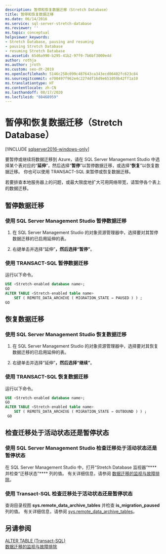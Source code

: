```yaml
---
description: 暂停和恢复数据迁移（Stretch Database）
title: 暂停和恢复数据迁移
ms.date: 06/14/2016
ms.service: sql-server-stretch-database
ms.reviewer: ''
ms.topic: conceptual
helpviewer_keywords:
- Stretch Database, pausing and resuming
- pausing Stretch Database
- resuming Stretch Database
ms.assetid: 65d6a990-b295-41b2-97f9-7b6bf3000e4d
author: rothja
ms.author: jroth
ms.custom: seo-dt-2019
ms.openlocfilehash: 5146c258c099c487643ca343ecd06402fc623c84
ms.sourcegitcommit: e700497f962e4c2274df16d9e651059b42ff1a10
ms.translationtype: HT
ms.contentlocale: zh-CN
ms.lasthandoff: 08/17/2020
ms.locfileid: "88468959"
---
```

# <a name="pause-and-resume-data-migration-stretch-database"></a>暂停和恢复数据迁移（Stretch Database）
[!INCLUDE [sqlserver2016-windows-only](../../includes/applies-to-version/sqlserver2016-windows-only.md)]


  要暂停或继续将数据迁移到 Azure，请在 SQL Server Management Studio 中选择某个表对应的“**延伸**”，然后选择“**暂停**”以暂停数据迁移，或选择“**恢复**”以恢复数据迁移。 你也可以使用 TRANSACT-SQL 来暂停或恢复数据迁移。  
  
 若要排查本地服务器上的问题，或最大限度地扩大可用网络带宽，请暂停各个表上的数据迁移。  

## <a name="pause-data-migration"></a>暂停数据迁移  
  
### <a name="use-sql-server-management-studio-to-pause-data-migration"></a>使用 SQL Server Management Studio 暂停数据迁移  
  
1.  在 SQL Server Management Studio 的对象资源管理器中，选择要对其暂停数据迁移的已启用延伸的表。  
  
2.  右键单击并选择“延伸”****，然后选择“暂停”****。  
  
### <a name="use-transact-sql-to-pause-data-migration"></a>使用 TRANSACT-SQL 暂停数据迁移  
 运行以下命令。  
  
```sql  
USE <Stretch-enabled database name>;
GO
ALTER TABLE <Stretch-enabled table name>  
    SET ( REMOTE_DATA_ARCHIVE ( MIGRATION_STATE = PAUSED ) ) ;  
GO 
```  
  
## <a name="resume-data-migration"></a>恢复数据迁移  
  
### <a name="use-sql-server-management-studio-to-resume-data-migration"></a>使用 SQL Server Management Studio 恢复数据迁移  
  
1.  在 SQL Server Management Studio 的对象资源管理器中，选择要对其恢复数据迁移的已启用延伸的表。  
  
2.  右键单击并选择“延伸”****，然后选择“继续”****。  
  
### <a name="use-transact-sql-to-resume-data-migration"></a>使用 TRANSACT-SQL 恢复数据迁移  
 运行以下命令。  
  
```sql  
USE <Stretch-enabled database name>;
GO
ALTER TABLE <Stretch-enabled table name>   
    SET ( REMOTE_DATA_ARCHIVE ( MIGRATION_STATE = OUTBOUND ) ) ;  
 GO
```  

## <a name="check-whether-migration-is-active-or-paused"></a>检查迁移处于活动状态还是暂停状态

### <a name="use-sql-server-management-studio-to-check-whether-migration-is-active-or-paused"></a>使用 SQL Server Management Studio 检查迁移处于活动状态还是暂停状态
在 SQL Server Management Studio 中，打开“Stretch Database 监视器”**** 并检查“迁移状态”**** 列的值。 有关详细信息，请参阅 [数据迁移的监视与故障排除](../../sql-server/stretch-database/monitor-and-troubleshoot-data-migration-stretch-database.md)。

### <a name="use-transact-sql-to-check-whether-migration-is-active-or-paused"></a>使用 Transact-SQL 检查迁移处于活动状态还是暂停状态
查询目录视图 **sys.remote_data_archive_tables** 并检查 **is_migration_paused** 列的值。 有关详细信息，请参阅 [sys.remote_data_archive_tables](../../relational-databases/system-catalog-views/stretch-database-catalog-views-sys-remote-data-archive-tables.md)。

## <a name="see-also"></a>另请参阅  
 [ALTER TABLE (Transact-SQL)](../../t-sql/statements/alter-table-transact-sql.md)  
[数据迁移的监视与故障排除](../../sql-server/stretch-database/monitor-and-troubleshoot-data-migration-stretch-database.md) 
  
